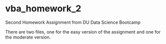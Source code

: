 # vba_homework_2
Second Homework Assignment from DU Data Science Bootcamp

There are two files, one for the easy version of the assignment and one for the moderate version.
